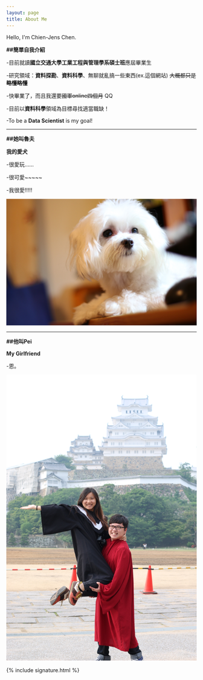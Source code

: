 ```yaml
---
layout: page
title: About Me
---
```

Hello, I'm Chien-Jens Chen.

**##簡單自我介紹**

-目前就讀**國立交通大學工業工程與管理學系碩士班**應屆畢業生

-研究領域：**資料探勘**、**資料科學**、無聊就亂搞一些東西(ex.這個網站)
 <del>大概都只是**略懂略懂**</del>

-快畢業了，而且我還要<del>國軍online四個月</del> QQ

-目前以**資料科學**領域為目標尋找適當職缺！

-To be a **Data Scientist** is my goal!

-----------------------------------------------

**##她叫魯夫**

**我的愛犬**

-很愛玩......

-很可愛~~~~~

-我很愛!!!!!

![placeholder](/img/Luffy.JPG "My Lover, Luffy")

------------------------------------------------

**##他叫Pei**

**My Girlfriend**

-恩。

![placeholder](/img/peiandme.JPG "My Girlfriend")

{% include signature.html %}
